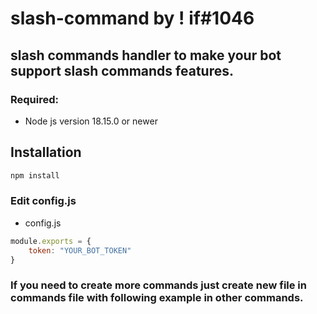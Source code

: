 # slash-command by ! if#1046

## slash commands handler to make your bot support slash commands features.
### Required:
- Node js version 18.15.0 or newer


## Installation

```sh
npm install
```

### Edit config.js

- config.js
```js
module.exports = {
    token: "YOUR_BOT_TOKEN"
} 
```

### If you need to create more commands just create new file in commands file with following example in other commands.
